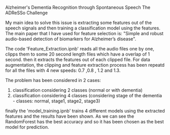 Alzheimer's Dementia Recognition through Spontaneous Speech
The ADReSSo Challenge

My main idea to solve this issue is extracting some features out of the speech signals and then training a classification model using the features. The main paper that I have used for feature selection is: "Simple and robust audio-based detection of biomarkers for Alzheimer’s disease". 

The code 'Feature_Extraction.ipnb' reads all the audio files one by one, clipps them to some 20 second length files which have a overlap of 1 second. then it extracts the features out of each clipped file. For data augmentation, the clipping and feature extraction process has been repeatd for all the files with 4 new speeds: 0.7 ,0.8 , 1.2 and 1.3.

The problem has been considered in 2 cases: 
1. classification considering 2 classes (normal or with dementia)
2. classification considering 4 classes (considering stage of the dementia - classes: normal, stage1, stage2, stage3)

finally the 'model_training.ipnb' trains  4 different models using the extracted features and the results have been shown. As we can see the RandomForest has the best accuracy and so it has been chosen as the best model for prediction.

